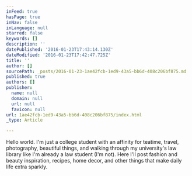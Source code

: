 ```yaml
---
inFeed: true
hasPage: true
inNav: false
inLanguage: null
starred: false
keywords: []
description: ''
datePublished: '2016-01-23T17:43:14.130Z'
dateModified: '2016-01-23T17:42:47.725Z'
title: ''
author: []
sourcePath: _posts/2016-01-23-1ae42fcb-1ed9-43a5-bb6d-408c206bf875.md
published: true
authors: []
publisher:
  name: null
  domain: null
  url: null
  favicon: null
url: 1ae42fcb-1ed9-43a5-bb6d-408c206bf875/index.html
_type: Article

---
```

Hello world. I'm just a college student with an affinity for teatime, travel, photography, beautiful things, and walking through my university's law library like I'm already a law student (I'm not). Here I'll post fashion and beauty inspiration, recipes, home decor, and other things that make daily life extra sparkly.